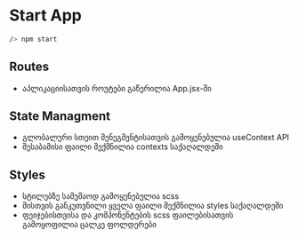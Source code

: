 # Start App
```bash
/> npm start
```
## Routes
- აპლიკაციისათვის როუტები გაწერილია App.jsx-ში

## State Managment
- გლობალური სთეით მენეგმენტისათვის გამოყენებულია useContext API
- შესაბამისი ფაილი შექმნილია contexts საქაღალდეში

## Styles
- სტილებზე სამუშაოდ გამოყენებულია scss
- მისთვის განკუთვნილი ყველა ფაილი შექმნილია styles საქაღალდეში
- ფეიჯებისთვისა და კომპონენტების scss ფაილებისათვის გამოყოფილია ცალკე ფოლდერები



